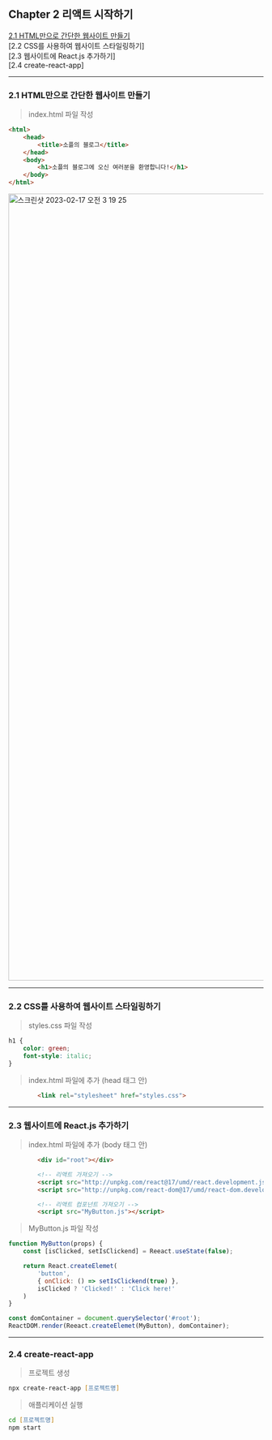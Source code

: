 ## Chapter 2 리액트 시작하기

[2.1 HTML만으로 간단한 웹사이트 만들기](#21-html만으로-간단한-웹사이트-만들기)  
[2.2 CSS를 사용하여 웹사이트 스타일링하기]  
[2.3 웹사이트에 React.js 추가하기]  
[2.4 create-react-app]  

---

### 2.1 HTML만으로 간단한 웹사이트 만들기
> index.html 파일 작성

~~~html
<html>
    <head>
        <title>소플의 블로그</title>
    </head>
    <body>
        <h1>소플의 블로그에 오신 여러분을 환영합니다!</h1>
    </body>
</html>
~~~
<img width="1552" alt="스크린샷 2023-02-17 오전 3 19 25" src="https://user-images.githubusercontent.com/101851472/219453491-08979162-ea1e-4a3d-8fa8-981c9fa14598.png">

---

### 2.2 CSS를 사용하여 웹사이트 스타일링하기
> styles.css 파일 작성
~~~css
h1 {
    color: green;
    font-style: italic;
}
~~~

> index.html 파일에 추가 (head 태그 안)
~~~html
        <link rel="stylesheet" href="styles.css">
~~~

---

### 2.3 웹사이트에 React.js 추가하기  
> index.html 파일에 추가 (body 태그 안)
~~~html
        <div id="root"></div>

        <!-- 리액트 가져오기 -->
        <script src="http://unpkg.com/react@17/umd/react.development.js" crossorigin></script>
        <script src="http://unpkg.com/react-dom@17/umd/react-dom.development.js" crossorigin></script>

        <!-- 리액트 컴포넌트 가져오기 -->
        <script src="MyButton.js"></script>
~~~

>  MyButton.js 파일 작성
~~~javaScript
function MyButton(props) {
    const [isClicked, setIsClickend] = Reeact.useState(false);

    return React.createElemet(
        'button',
        { onClick: () => setIsClickend(true) },
        isClicked ? 'Clicked!' : 'Click here!'
    )
}

const domContainer = document.querySelector('#root');
ReactDOM.render(Reeact.createElemet(MyButton), domContainer);
~~~

---

### 2.4 create-react-app

> 프로젝트 생성
~~~zsh
npx create-react-app [프로젝트명]
~~~
> 애플리케이션 실행
~~~zsh
cd [프로젝트명]
npm start
~~~
